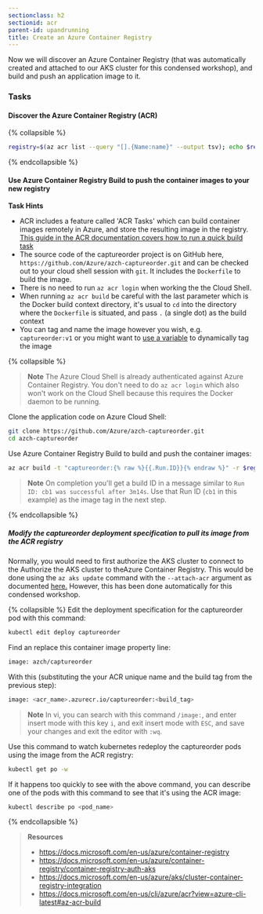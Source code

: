 ```yaml
---
sectionclass: h2
sectionid: acr
parent-id: upandrunning
title: Create an Azure Container Registry 
---
```


Now we will discover an Azure Container Registry (that was automatically created and attached to our AKS cluster for this condensed workshop), and build and push an application image to it.

### Tasks

#### Discover the Azure Container Registry (ACR)

{% collapsible %}
```sh
registry=$(az acr list --query "[].{Name:name}" --output tsv); echo $registry
```
{% endcollapsible %}

#### Use Azure Container Registry Build to push the container images to your new registry

**Task Hints**
* ACR includes a feature called 'ACR Tasks' which can build container images remotely in Azure, and store the resulting image in the registry. [This guide in the ACR documentation covers how to run a quick build task](https://docs.microsoft.com/en-us/azure/container-registry/container-registry-tutorial-quick-task#build-in-azure-with-acr-tasks)
* The source code of the captureorder project is on GitHub here, `https://github.com/Azure/azch-captureorder.git` and can be checked out to your cloud shell session with `git`. It includes the `Dockerfile` to build the image.
* There is no need to run `az acr login` when working the the Cloud Shell.
* When running `az acr build` be careful with the last parameter which is the Docker build context directory, it's usual to `cd` into the directory where the `Dockerfile` is situated, and pass `.` (a single dot) as the build context
* You can tag and name the image however you wish, e.g. `captureorder:v1` or you might want to [use a variable](https://docs.microsoft.com/en-us/azure/container-registry/container-registry-tasks-reference-yaml#run-variables) to dynamically tag the image
  
{% collapsible %}

> **Note** The Azure Cloud Shell is already authenticated against Azure Container Registry. You don't need to do `az acr login` which also won't work on the Cloud Shell because this requires the Docker daemon to be running.

Clone the application code on Azure Cloud Shell:

```sh
git clone https://github.com/Azure/azch-captureorder.git
cd azch-captureorder
```

Use Azure Container Registry Build to build and push the container images:

```sh
az acr build -t "captureorder:{% raw %}{{.Run.ID}}{% endraw %}" -r $registry .
```

> **Note** On completion you'll get a build ID in a message similar to ``Run ID: cb1 was successful after 3m14s``. Use that Run ID (`cb1` in this example) as the image tag in the next step.

{% endcollapsible %}

##### Modify the captureorder deployment specification to pull its image from the ACR registry

Normally, you would need to first authorize the AKS cluster to connect to the Authorize the AKS cluster to theAzure Container Registry. This would be done using the `az aks update` command with the `--attach-acr` argument as documented [here.](https://docs.microsoft.com/en-us/azure/aks/cluster-container-registry-integration#configure-acr-integration-for-existing-aks-clusters) However, this has been done automatically for this condensed workshop.

{% collapsible %}
Edit the deployment specification for the captureorder pod with this command:

```sh
kubectl edit deploy captureorder
```

Find an replace this container image property line:

```sh
image: azch/captureorder
```

With this (substituting the your ACR unique name and the build tag from the previous step):

```sh
image: <acr_name>.azurecr.io/captureorder:<build_tag>
```

> **Note** In vi, you can search with this command `/image:`, and enter insert mode with this key `i`, and exit insert mode with `ESC`, and save your changes and exit the editor with `:wq`.

Use this command to watch kubernetes redeploy the captureorder pods using the image from the ACR registry:

```sh
kubectl get po -w
```

If it happens too quickly to see with the above command, you can describe one of the pods with this command to see that it's using the ACR image:

```sh
kubectl describe po <pod_name>
```
{% endcollapsible %}

> **Resources**
> * <https://docs.microsoft.com/en-us/azure/container-registry>
> * <https://docs.microsoft.com/en-us/azure/container-registry/container-registry-auth-aks>
> * <https://docs.microsoft.com/en-us/azure/aks/cluster-container-registry-integration>
> * <https://docs.microsoft.com/en-us/cli/azure/acr?view=azure-cli-latest#az-acr-build>
